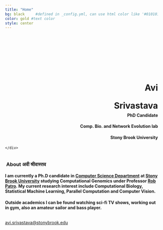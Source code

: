 ```yaml
---
title: "Home"
bg: black     #defined in _config.yml, can use html color like '#010101'
color: gold #text color
style: center
---
```


<div class="container">
<div class="row">
  <div class="column half">
	<div class="round-image"></div>
	<div style="padding-top:120px;">
		<h1 style="text-align:right; padding-right: 0px"><strong>Avi</strong></h1>
		<h1 style="text-align:right; padding-right: 0px; line-height: 0.2;"><strong>Srivastava</strong></h1>
		<h4 style="text-align:right; padding-right: 0px;"> <strong> PhD Candidate </strong> </h4>
		<h4 style="text-align:right"> Comp. Bio. and Network Evolution lab</h4>
		<h4 style="text-align:right"> Stony Brook University</h4>
		
	</div>
  </div>
  <div class="column half">
	<div style="text-align: left">
    	<h3 style="text-align:left"><i class="fa fa-leaf text-grey"></i>&nbsp;About अवी श्रीवास्तव</h3>
    	<h4 style="text-align:left">I am currently a Ph.D candidate in <a href="https://www.cs.stonybrook.edu/" target="blank">Computer Science Department</a>
at <a href="" target="blank">Stony Brook University</a> studying Computational Genomics under Professor <a href="http://www.robpatro.com/redesign/" target="blank">Rob Patro</a>. 
My current research interest include Computational Biology, Statistical Machine Learning, Parallel Computation and Computer Vision. </h4>
		<h4 style="text-align:left"> Outside academics I can be found watching sci-fi TV shows, working out in gym, also an amateur sailor and bass player. </h4>
	</div>
  </div>
</div>
</div>


<style type="text/css">
  span.codedirection { unicode-bidi:bidi-override; direction: rtl; }
</style>

<i class="fa fa-envelope"></i>
<span class="codedirection">
ude.koorbynots@avatsavirs.iva
</span>


<h3 class="more-icons">
<a href="https://github.com/keyavi"><i class="fa fa-github-square text-grey"></i></a> <a href="https://www.linkedin.com/in/avi-srivastava-3a703814"><i class="fa fa-linkedin-square text-grey"></i></a>
<a href="https://twitter.com/k3yavi"><i class="fa fa-twitter-square text-grey"></i></a>
</h3>
